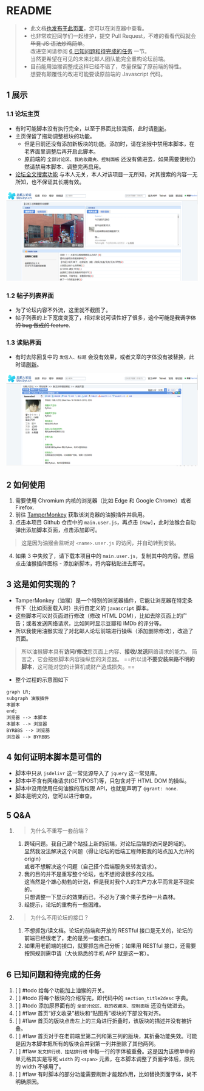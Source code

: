 # README

> - 此文档[也发布于此页面](https://maxlinn.github.io/byrbbs-enhance-tmscript)，您可以在浏览器中查看。
> - 也非常欢迎同学们一起维护，提交 Pull Request，不难的看看代码就会~~毕竟 JS 语法炒鸡简单~~。<br>改进空间请参阅 [6 已知问题和待完成的任务](#6%20已知问题和待完成的任务) 一节。<br>当然更希望在可见的未来北邮人团队能完全重构论坛前端。
> - 目前能用油猴调整成这样已经不错了，尽量保留了原前端的特性。<br>想要有颠覆性的改进可能要读原前端的 Javascript 代码。

## 1 展示
### 1.1 论坛主页
- 有时可能脚本没有执行完全，以至于界面比较混搭，此时请<u>刷新</u>。
- 主页保留了拖动调整板块的功能。
    - 但是目前还没有添加新板块的功能。添加时，请在油猴中禁用本脚本，在老界面里调整后再开启此脚本。
    - 原前端的 ` 全部讨论区、我的收藏夹、控制面板 ` 还没有做进去，如果需要使用仍然请禁用本脚本、调整完再启用。
- [论坛全文搜索功能](http://123.207.168.11/byrbbs) 与本人无关，本人对该项目一无所知，对其搜索的内容一无所知，也不保证其长期有效。

![](assets/README/image-20220531012235740.png)

### 1.2 帖子列表界面
- 为了论坛内容不外流，这里就不截图了。
- 帖子列表的上下宽度变宽了，相对来说可读性好了很多，~~这个可能是我调字体的 bug 做成的 feature~~.

### 1.3 读贴界面
- 有时去除回复中的 ` 发信人、标题 ` 会没有效果，或者文章的字体没有被替换，此时请<u>刷新</u>。

![](assets/README/image-20220531012643484.png)

## 2 如何使用
1.  需要使用 Chromium 内核的浏览器（比如 Edge 和 Google Chrome）或者 Firefox.
2.  前往 [TamperMonkey](https://www.tampermonkey.net/) 获取该浏览器的油猴插件并启用。
3.  点击本项目 Github 仓库中的 `main.user.js`，再点击 `[Raw]`，此时油猴会自动弹出添加脚本页面，点击添加即可。
 > 这是因为油猴会监听对 `<name>.user.js` 的访问，并自动转到安装。
4.  如果 3 中失败了，请下载本项目中的 `main.user.js`，复制其中的内容。然后点击油猴插件图标 - 添加新脚本，将内容粘贴进去即可。

## 3 这是如何实现的？
- TamperMonkey（油猴）是一个特别的浏览器插件，它能让浏览器在特定条件下（比如页面载入时）执行自定义的 `javascript` 脚本。
- 这些脚本可以对页面进行修改（修改 HTML DOM），比如去除页面上的广告；或者发送网络请求，比如同时显示豆瓣和 IMDb 的评分等。
- 所以我使用油猴实现了对北邮人论坛前端进行操纵（添加删除修改），改造了页面。

> 所以油猴脚本具有**访问/修改**您页面上内容、**接收/发送**网络请求的能力。
> 简言之，它会按照脚本内容操纵您的浏览器。
> ==所以请**不要安装来路不明的脚本**，这可能对您的计算机或财产造成损失。==
- 整个过程的示意图如下
```mermaid
graph LR;
subgraph 油猴插件
本脚本
end;
浏览器 --> 本脚本
本脚本 --> 浏览器
BYRBBS --> 浏览器
浏览器 --> BYRBBS
```

## 4 如何证明本脚本是可信的
- 脚本中只从 `jsdelivr` 这一常见源导入了 `jquery` 这一常见库。
- 脚本中不含有网络请求(GET/POST)等，只包含对于 HTML DOM 的操纵。
- 脚本中没用使用任何油猴的高权限 API，也就是声明了 `@grant: none`.
- 脚本是明文的，您可以进行审查。

## 5 Q&A

1.  > 为什么不重写一套前端？

    1.  跨域问题。我自己建个站挂上新的前端，对论坛后端的访问是跨域的。<br>显然我没法解决这个问题（得让论坛的后端工程师把我的站点加入允许的 origin）<br>或者不想解决这个问题（自己搭个后端服务来转发请求）。
    2.  我的目的并不是重写整个论坛，也不想阅读很多的文档。<br>这当然是个雄心勃勃的计划，但是我对我个人的生产力水平而言是不现实的。<br>只想调整一下显示的效果而已，不必为了摘个果子去种一片森林。
    3.  经提示，论坛的重构有一些困难。

2.  > 为什么不用论坛的接口？

    1.  不想抓包/读文档。论坛的前端和开放的 RESTful 接口是无关的，论坛的前端已经很老了，走的是另一套接口。
    2.  如果用老前端的接口，就要抓包自己分析；如果用 RESTful 接口，还需要按照规则需申请（大伙熟悉的手机 APP 就是这一套）。

## 6 已知问题和待完成的任务

1.  [ ] #todo 给每个功能加上油猴的开关。
2.  [ ] #todo 将每个板块的介绍写完，即代码中的 `section_title2desc` 字典。
3.  [ ] #todo 添加原界面有的 ` 全部讨论区、我的收藏夹、控制面板 ` 还没有做进去。
4.  [ ] #flaw 首页“好文收录”板块和“贴图秀”板块的下部没有对齐。
5.  [ ] #flaw 首页的版块点击左上的三角进行折叠时，该版块的描述并没有被折叠。
6.  [ ]  #flaw 首页对于在老前端里第二列和第三列的版块，其折叠功能失效。可能是因为本脚本把所有的版块合并到第一列并删除了其他两列。
7.  [ ] #flaw ` 发文排行榜、挂站排行榜 ` 中每一行的字体被重叠。这是因为该榜单中的单元格其实是写死 `width` 的 `<span>` 元素，在本脚本调整了页面字体后，原先的 width 不够用了。
8.  [ ]  #flaw 有时脚本的部分功能需要刷新才能起作用，比如替换页面字体，尚不明确原因。


